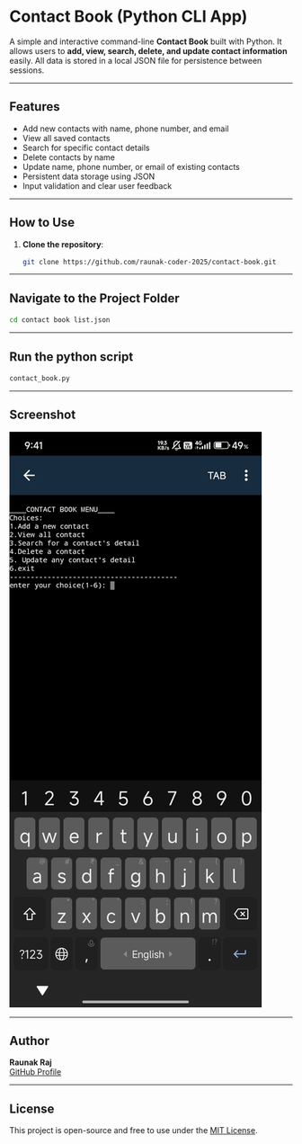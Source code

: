 # Contact Book (Python CLI App)

A simple and interactive command-line **Contact Book** built with Python. It allows users to **add, view, search, delete, and update contact information** easily. All data is stored in a local JSON file for persistence between sessions.

---

## Features

- Add new contacts with name, phone number, and email
- View all saved contacts
- Search for specific contact details
- Delete contacts by name
- Update name, phone number, or email of existing contacts
- Persistent data storage using JSON
- Input validation and clear user feedback

---

## How to Use

1. **Clone the repository**:
   ```bash
   git clone https://github.com/raunak-coder-2025/contact-book.git
   ```

---
## Navigate to the Project Folder
   ```bash
cd contact book list.json
```

---

## Run the python script
```bash
contact_book.py
```

---


## Screenshot
![Screenshot](screenshot.jpg)

---

## Author
**Raunak Raj**  
[GitHub Profile](https://github.com/raunak-coder-2025)

---

## License
This project is open-source and free to use under the [MIT License](LICENSE).
